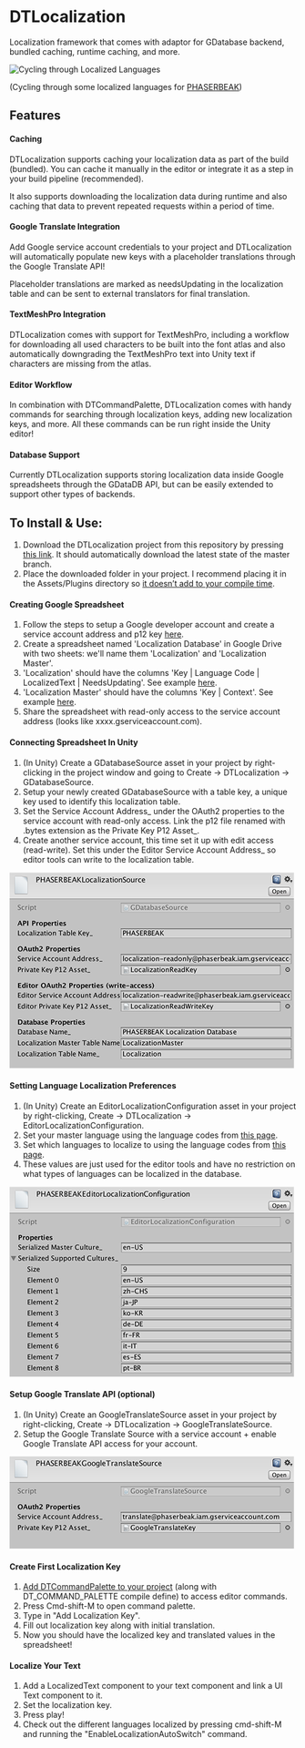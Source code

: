 # DTLocalization

Localization framework that comes with adaptor for GDatabase backend, bundled caching, runtime caching, and more.

![Cycling through Localized Languages](./Images/LocalizationGif.gif)

(Cycling through some localized languages for [PHASERBEAK](https://www.phaserbeak.com))

## Features
#### Caching
DTLocalization supports caching your localization data as part of the build (bundled). You can cache it manually in the editor or integrate it as a step in your build pipeline (recommended).

It also supports downloading the localization data during runtime and also caching that data to prevent repeated requests within a period of time.

#### Google Translate Integration
Add Google service account credentials to your project and DTLocalization will automatically populate new keys with a placeholder translations through the Google Translate API!

Placeholder translations are marked as needsUpdating in the localization table and can be sent to external translators for final translation.

#### TextMeshPro Integration
DTLocalization comes with support for TextMeshPro, including a workflow for downloading all used characters to be built into the font atlas and also automatically downgrading the TextMeshPro text into Unity text if characters are missing from the atlas.

#### Editor Workflow
In combination with DTCommandPalette, DTLocalization comes with handy commands for searching through localization keys, adding new localization keys, and more. All these commands can be run right inside the Unity editor!

#### Database Support
Currently DTLocalization supports storing localization data inside Google spreadsheets through the GDataDB API, but can be easily extended to support other types of backends.


## To Install & Use:
1. Download the DTLocalization project from this repository by pressing [this link](https://github.com/DarrenTsung/DTLocalization/archive/master.zip). It should automatically download the latest state of the master branch.
2. Place the downloaded folder in your project. I recommend placing it in the Assets/Plugins directory so [it doesn’t add to your compile time](https://medium.com/@darrentsung/the-clocks-ticking-how-to-optimize-compile-time-in-unity-45d1f200572b). 

#### Creating Google Spreadsheet
1. Follow the steps to setup a Google developer account and create a service account address and p12 key [here](https://github.com/DarrenTsung/GDataDB).
2. Create a spreadsheet named 'Localization Database' in Google Drive with two sheets: we'll name them 'Localization' and 'Localization Master'.
3. 'Localization' should have the columns 'Key | Language Code | LocalizedText | NeedsUpdating'. See example [here](TKlink).
4. 'Localization Master' should have the columns 'Key | Context'. See example [here](TKlink).
5. Share the spreadsheet with read-only access to the service account address (looks like xxxx.gserviceaccount.com).

#### Connecting Spreadsheet In Unity
1. (In Unity) Create a GDatabaseSource asset in your project by right-clicking in the project window and going to Create -> DTLocalization -> GDatabaseSource.
2. Setup your newly created GDatabaseSource with a table key, a unique key used to identify this localization table.
3. Set the Service Account Address\_ under the OAuth2 properties to the service account with read-only access. Link the p12 file renamed with .bytes extension as the Private Key P12 Asset\_.
4. Create another service account, this time set it up with edit access (read-write). Set this under the Editor Service Account Address_ so editor tools can write to the localization table.

![Example GDatabaseSource](./Images/GDatabaseSource.png)

#### Setting Language Localization Preferences
1. (In Unity) Create an EditorLocalizationConfiguration asset in your project by right-clicking, Create -> DTLocalization -> EditorLocalizationConfiguration.
2. Set your master language using the language codes from [this page](https://msdn.microsoft.com/en-us/library/ee825488%28v=cs.20%29.aspx).
3. Set which languages to localize to using the language codes from [this page](https://msdn.microsoft.com/en-us/library/ee825488%28v=cs.20%29.aspx).
4. These values are just used for the editor tools and have no restriction on what types of languages can be localized in the database.

![Example EditorLocalizationConfiguration](./Images/EditorLocalizationConfiguration.png)

#### Setup Google Translate API (optional)
1. (In Unity) Create an GoogleTranslateSource asset in your project by right-clicking, Create -> DTLocalization -> GoogleTranslateSource.
2. Setup the Google Translate Source with a service account + enable Google Translate API access for your account.

![Example GoogleTranslateSource](./Images/GoogleTranslateSource.png)

#### Create First Localization Key
1. [Add DTCommandPalette to your project](https://github.com/DarrenTsung/DTCommandPalette) (along with DT_COMMAND_PALETTE compile define) to access editor commands.
2. Press Cmd-shift-M to open command palette.
3. Type in "Add Localization Key".
4. Fill out localization key along with initial translation.
5. Now you should have the localized key and translated values in the spreadsheet!

#### Localize Your Text
1. Add a LocalizedText component to your text component and link a UI Text component to it.
2. Set the localization key.
3. Press play!
4. Check out the different languages localized by pressing cmd-shift-M and running the "EnableLocalizationAutoSwitch" command.
